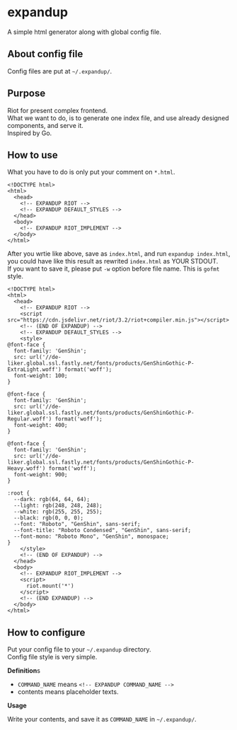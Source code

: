 # expandup

A simple html generator along with global config file.

## About config file

Config files are put at `~/.expandup/`.

## Purpose

Riot for present complex frontend.  
What we want to do, is to generate one index file, and use already designed components, and serve it.  
Inspired by Go.

## How to use

What you have to do is only put your comment on `*.html`.

```
<!DOCTYPE html>
<html>
  <head>
    <!-- EXPANDUP RIOT -->
    <!-- EXPANDUP DEFAULT_STYLES -->
  </head>
  <body>
    <!-- EXPANDUP RIOT_IMPLEMENT -->
  </body>
</html>
```

After you wrtie like above, save as `index.html`, and run `expandup index.html`, you could have like this result as rewrited `index.html` as YOUR STDOUT.  
If you want to save it, please put `-w` option before file name. This is `gofmt` style.

```
<!DOCTYPE html>
<html>
  <head>
    <!-- EXPANDUP RIOT -->
    <script src="https://cdn.jsdelivr.net/riot/3.2/riot+compiler.min.js"></script>
    <!-- (END OF EXPANDUP) -->
    <!-- EXPANDUP DEFAULT_STYLES -->
    <style>
@font-face {
  font-family: 'GenShin';
  src: url('//de-liker.global.ssl.fastly.net/fonts/products/GenShinGothic-P-ExtraLight.woff') format('woff');
  font-weight: 100;
}

@font-face {
  font-family: 'GenShin';
  src: url('//de-liker.global.ssl.fastly.net/fonts/products/GenShinGothic-P-Regular.woff') format('woff');
  font-weight: 400;
}

@font-face {
  font-family: 'GenShin';
  src: url('//de-liker.global.ssl.fastly.net/fonts/products/GenShinGothic-P-Heavy.woff') format('woff');
  font-weight: 900;
}

:root {
  --dark: rgb(64, 64, 64);
  --light: rgb(248, 248, 248);
  --white: rgb(255, 255, 255);
  --black: rgb(0, 0, 0);
  --font: "Roboto", "GenShin", sans-serif;
  --font-title: "Roboto Condensed", "GenShin", sans-serif;
  --font-mono: "Roboto Mono", "GenShin", monospace;
}
    </style>
    <!-- (END OF EXPANDUP) -->
  </head>
  <body>
    <!-- EXPANDUP RIOT_IMPLEMENT -->
    <script>
      riot.mount('*')
    </script>
    <!-- (END EXPANDUP) -->
  </body>
</html>
```

## How to configure

Put your config file to your `~/.expandup` directory.  
Config file style is very simple.

**Definition**s

- `COMMAND_NAME` means `<!-- EXPANDUP COMMAND_NAME -->`
- contents means placeholder texts.

**Usage**

Write your contents, and save it as `COMMAND_NAME` in `~/.expandup/`.
